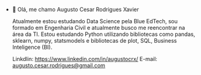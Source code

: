 - 👋 Olá, me chamo Augusto Cesar Rodrigues Xavier
         
     Atualmente estou estudando Data Science pela Blue EdTech, sou formado em Engenharia Civil e atualmente busco me reencontrar na área da TI. Estou estudando Python        utilizando bibliotecas como pandas, sklearn, numpy, statsmodels e bibliotecas de plot, SQL, Business Inteligence (BI).
     
     Linkdlin: https://www.linkedin.com/in/augustocrx/
     E-mail: augusto.cesar.rodrigues@gmail.com
     

<!---
AugustoCRX/AugustoCRX is a ✨ special ✨ repository because its `README.md` (this file) appears on your GitHub profile.
You can click the Preview link to take a look at your changes.
--->
